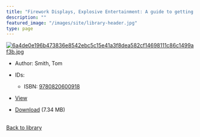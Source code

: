 ```yaml
---
title: "Firework Displays, Explosive Entertainment: A guide to getting the most from your firework display for designers, firers and event organisers"
description: ""
featured_image: "/images/site/library-header.jpg"
type: page
---
```


<a href="https://drive.google.com/uc?export=view&id=12WWFv2KAeLdQsjfL9Cm-0KHKK5UwoCR3" target="_blank">![6a4de0e196b473836e8542ebc5c15e41a3f8dea582cf14698111c86c1499af3b.jpg](/images/library/6a4de0e196b473836e8542ebc5c15e41a3f8dea582cf14698111c86c1499af3b.jpg)</a>
* Author: Smith, Tom
* IDs:
  * ISBN: <a href="https://www.worldcat.org/isbn/9780820600918" target="_blank">9780820600918</a>
* <a href="https://drive.google.com/uc?export=view&id=12WWFv2KAeLdQsjfL9Cm-0KHKK5UwoCR3" target="_blank">View</a>

* [Download](https://drive.google.com/uc?export=download&id=12WWFv2KAeLdQsjfL9Cm-0KHKK5UwoCR3) (7.34 MB)

<br />[Back to library](/library/)

